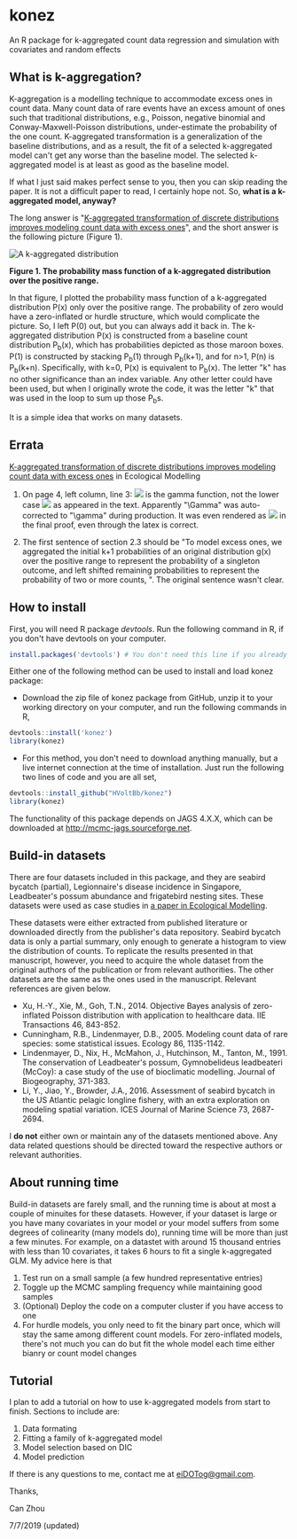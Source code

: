 # konez
An R package for k-aggregated count data regression and simulation with covariates and random effects

## What is k-aggregation?
K-aggregation is a modelling technique to accommodate excess ones in count data. Many count data of rare events have an excess amount of ones such that traditional distributions, e.g., Poisson, negative binomial and Conway-Maxwell-Poisson distributions, under-estimate the probability of the one count. K-aggregated transformation is a generalization of the baseline distributions, and as a result, the fit of a selected k-aggregated model can't get any worse than the baseline model. The selected k-aggregated model is at least as good as the baseline model.

If what I just said makes perfect sense to you, then you can skip reading the paper. It is not a difficult paper to read, I certainly hope not. So, __what is a k-aggregated model, anyway?__ 

The long answer is "[K-aggregated transformation of discrete distributions improves modeling count data with excess ones](https://authors.elsevier.com/a/1ZIPN15DJ~xLzr)", and the short answer is the following picture (Figure 1).

![A k-aggregated distribution](https://HVoltBb.github.io/pics/pic.png)

__Figure 1. The probability mass function of a k-aggregated distribution over the positive range.__

In that figure, I plotted the probability mass function of a k-aggregated distribution P(x) only over the positive range. The probability of zero would have a zero-inflated or hurdle structure, which would complicate the picture. So, I left P(0) out, but you can always add it back in. The k-aggregated distribution P(x) is constructed from a baseline count distribution P<sub>b</sub>(x), which has probabilities depicted as those maroon boxes. P(1) is constructed by stacking P<sub>b</sub>(1) through P<sub>b</sub>(k+1), and for n>1, P(n) is P<sub>b</sub>(k+n). Specifically, with k=0, P(x) is equivalent to P<sub>b</sub>(x). The letter "k" has no other significance than an index variable. Any other letter could have been used, but when I originally wrote the code, it was the letter "k" that was used in the loop to sum up those P<sub>b</sub>s.

It is a simple idea that works on many datasets.

## Errata 
[K-aggregated transformation of discrete distributions improves modeling count data with excess ones](https://authors.elsevier.com/a/1ZIPN15DJ~xLzr) in Ecological Modelling

1. On page 4, left column, line 3: <img src="https://latex.codecogs.com/gif.latex?\Gamma " /> is the gamma function, not the lower case <img src="https://latex.codecogs.com/gif.latex?\gamma " /> as appeared in the text. Apparently "\Gamma" was auto-corrected to "\gamma" during production. It was even rendered as <img src="https://latex.codecogs.com/gif.latex?\Delta " /> in the final proof, even through the latex is correct.  

2. The first sentence of section 2.3 should be "To model excess ones, we aggregated the initial k+1 probabilities of an original distribution g(x) over the positive range to represent the probability of a singleton outcome, and left shifted remaining probabilities to represent the probability of two or more counts, ". The original sentence wasn't clear. 

## How to install
First, you will need R package _devtools_. Run the following command in R, if you don't have devtools on your computer.
```R
install.packages('devtools') # You don't need this line if you already have it on you computer
```
Either one of the following method can be used to install and load konez package:

* Download the zip file of konez package from GitHub, unzip it to your working directory on your computer, and run the following commands in R,
```R
devtools::install('konez')
library(konez)
```
* For this method, you don't need to download anything manually, but a live internet connection at the time of installation. Just run the following two lines of code and you are all set,
```R
devtools::install_github("HVoltBb/konez")
library(konez)
```

The functionality of this package depends on JAGS 4.X.X, which can be downloaded at <http://mcmc-jags.sourceforge.net>.

## Build-in datasets
There are four datasets included in this package, and they are seabird bycatch (partial), Legionnaire's disease incidence in Singapore, Leadbeater's possum abundance and frigatebird nesting sites. These datasets were used as case studies in [a paper in Ecological Modelling](https://authors.elsevier.com/a/1ZIPN15DJ~xLzr).

These datasets were either extracted from published literature or downloaded directly from the publisher's data repository. Seabird bycatch data is only a partial summary, only enough to generate a histogram to view the distribution of counts. To replicate the results presented in that manuscript, however, you need to acquire the whole dataset from the original authors of the publication or from relevant authorities. The other datasets are the same as the ones used in the manuscript. Relevant references are given below. 

* Xu, H.-Y., Xie, M., Goh, T.N., 2014. Objective Bayes analysis of zero-inflated Poisson distribution with application to healthcare data. IIE Transactions 46, 843-852.
* Cunningham, R.B., Lindenmayer, D.B., 2005. Modeling count data of rare species: some statistical issues. Ecology 86, 1135-1142.
* Lindenmayer, D., Nix, H., McMahon, J., Hutchinson, M., Tanton, M., 1991. The conservation of Leadbeater's possum, Gymnobelideus leadbeateri (McCoy): a case study of the use of bioclimatic modelling. Journal of Biogeography, 371-383.
* Li, Y., Jiao, Y., Browder, J.A., 2016. Assessment of seabird bycatch in the US Atlantic pelagic longline fishery, with an extra exploration on modeling spatial variation. ICES Journal of Marine Science 73, 2687-2694.

I __do not__ either own or maintain any of the datasets mentioned above. Any data related questions should be directed toward the respective authors or relevant authorities.

## About running time
Build-in datasets are farely small, and the running time is about at most a couple of minuites for these datasets. However, if your dataset is large or you have many covariates in your model or your model suffers from some degrees of colinearity (many models do), running time will be more than just a few minutes. For example, on a datastet with around 15 thousand entries with less than 10 covariates, it takes 6 hours to fit a single k-aggregated GLM. My advice here is that
1. Test run on a small sample (a few hundred representative entries)
2. Toggle up the MCMC sampling frequency while maintaining good samples
3. (Optional) Deploy the code on a computer cluster if you have access to one
4. For hurdle models, you only need to fit the binary part once, which will stay the same among different count models. For zero-inflated models, there's not much you can do but fit the whole model each time either bianry or count model changes

## Tutorial
I plan to add a tutorial on how to use k-aggregated models from start to finish. Sections to include are:
1. Data formating
2. Fitting a family of k-aggregated model
3. Model selection based on DIC
4. Model prediction


If there is any questions to me, contact me at <eiDOTog@gmail.com>.

Thanks,

Can Zhou

7/7/2019 (updated)
